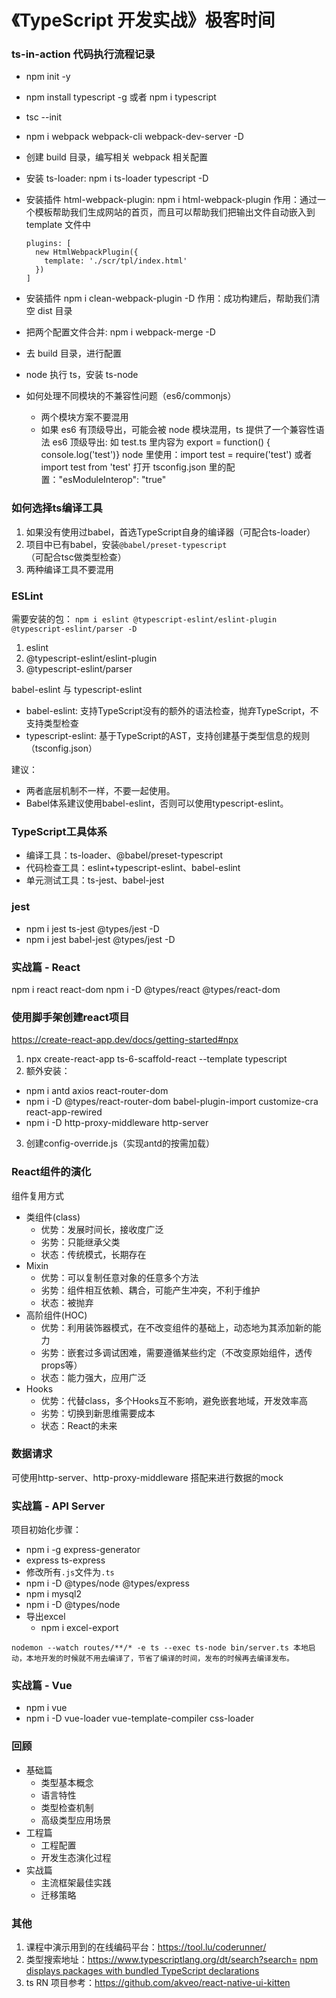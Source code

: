 # 《TypeScript 开发实战》极客时间

### ts-in-action 代码执行流程记录

- npm init -y
- npm install typescript -g 或者 npm i typescript
- tsc --init
- npm i webpack webpack-cli webpack-dev-server -D
- 创建 build 目录，编写相关 webpack 相关配置
- 安装 ts-loader: npm i ts-loader typescript -D
- 安装插件 html-webpack-plugin: npm i html-webpack-plugin
  作用：通过一个模板帮助我们生成网站的首页，而且可以帮助我们把输出文件自动嵌入到 template 文件中
  ```
  plugins: [
    new HtmlWebpackPlugin({
      template: './scr/tpl/index.html'
    })
  ]
  ```
- 安装插件 npm i clean-webpack-plugin -D
  作用：成功构建后，帮助我们清空 dist 目录
- 把两个配置文件合并: npm i webpack-merge -D
- 去 build 目录，进行配置

- node 执行 ts，安装 ts-node
- 如何处理不同模块的不兼容性问题（es6/commonjs）
  - 两个模块方案不要混用
  - 如果 es6 有顶级导出，可能会被 node 模块混用，ts 提供了一个兼容性语法
    es6 顶级导出: 如 test.ts 里内容为 export = function() { console.log('test')}
    node 里使用：import test = require('test') 或者 import test from 'test'
    打开 tsconfig.json 里的配置："esModuleInterop": "true"

### 如何选择ts编译工具

1. 如果没有使用过babel，首选TypeScript自身的编译器（可配合ts-loader）
2. 项目中已有babel，安装`@babel/preset-typescript`（可配合tsc做类型检查）
3. 两种编译工具不要混用

### ESLint

需要安装的包：
`npm i eslint @typescript-eslint/eslint-plugin @typescript-eslint/parser -D`

1. eslint
2. @typescript-eslint/eslint-plugin
3. @typescript-eslint/parser

babel-eslint 与 typescript-eslint

- babel-eslint: 支持TypeScript没有的额外的语法检查，抛弃TypeScript，不支持类型检查
- typescript-eslint: 基于TypeScript的AST，支持创建基于类型信息的规则（tsconfig.json）

建议：

- 两者底层机制不一样，不要一起使用。
- Babel体系建议使用babel-eslint，否则可以使用typescript-eslint。

### TypeScript工具体系

- 编译工具：ts-loader、@babel/preset-typescript
- 代码检查工具：eslint+typescript-eslint、babel-eslint
- 单元测试工具：ts-jest、babel-jest

### jest

- npm i jest ts-jest @types/jest -D
- npm i jest babel-jest @types/jest -D

### 实战篇 - React

npm i react react-dom
npm i -D @types/react @types/react-dom

### 使用脚手架创建react项目

https://create-react-app.dev/docs/getting-started#npx

1. npx create-react-app ts-6-scaffold-react --template typescript
2. 额外安装：

- npm i antd axios react-router-dom
- npm i -D @types/react-router-dom babel-plugin-import customize-cra react-app-rewired
- npm i -D http-proxy-middleware http-server

3. 创建config-override.js（实现antd的按需加载）

### React组件的演化

组件复用方式

- 类组件(class)
  - 优势：发展时间长，接收度广泛
  - 劣势：只能继承父类
  - 状态：传统模式，长期存在
- Mixin
  - 优势：可以复制任意对象的任意多个方法
  - 劣势：组件相互依赖、耦合，可能产生冲突，不利于维护
  - 状态：被抛弃
- 高阶组件(HOC)
  - 优势：利用装饰器模式，在不改变组件的基础上，动态地为其添加新的能力
  - 劣势：嵌套过多调试困难，需要遵循某些约定（不改变原始组件，透传props等）
  - 状态：能力强大，应用广泛
- Hooks
  - 优势：代替class，多个Hooks互不影响，避免嵌套地域，开发效率高
  - 劣势：切换到新思维需要成本
  - 状态：React的未来

### 数据请求

可使用http-server、http-proxy-middleware 搭配来进行数据的mock

### 实战篇 - API Server

项目初始化步骤：

- npm i -g express-generator
- express ts-express
- 修改所有`.js`文件为`.ts`
- npm i -D @types/node @types/express
- npm i mysql2
- npm i -D @types/node
- 导出excel
  - npm i excel-export

```
nodemon --watch routes/**/* -e ts --exec ts-node bin/server.ts 本地启动，本地开发的时候就不用去编译了，节省了编译的时间，发布的时候再去编译发布。
```

### 实战篇 - Vue

- npm i vue
- npm i -D vue-loader vue-template-compiler css-loader

### 回顾

- 基础篇
  - 类型基本概念
  - 语言特性
  - 类型检查机制
  - 高级类型应用场景
- 工程篇
  - 工程配置
  - 开发生态演化过程
- 实战篇
  - 主流框架最佳实践
  - 迁移策略

### 其他

1. 课程中演示用到的在线编码平台：https://tool.lu/coderunner/
2. 类型搜索地址：https://www.typescriptlang.org/dt/search?search=
   [npm displays packages with bundled TypeScript declarations](https://github.blog/changelog/2020-12-16-npm-displays-packages-with-bundled-typescript-declarations/)
3. ts RN 项目参考：https://github.com/akveo/react-native-ui-kitten
